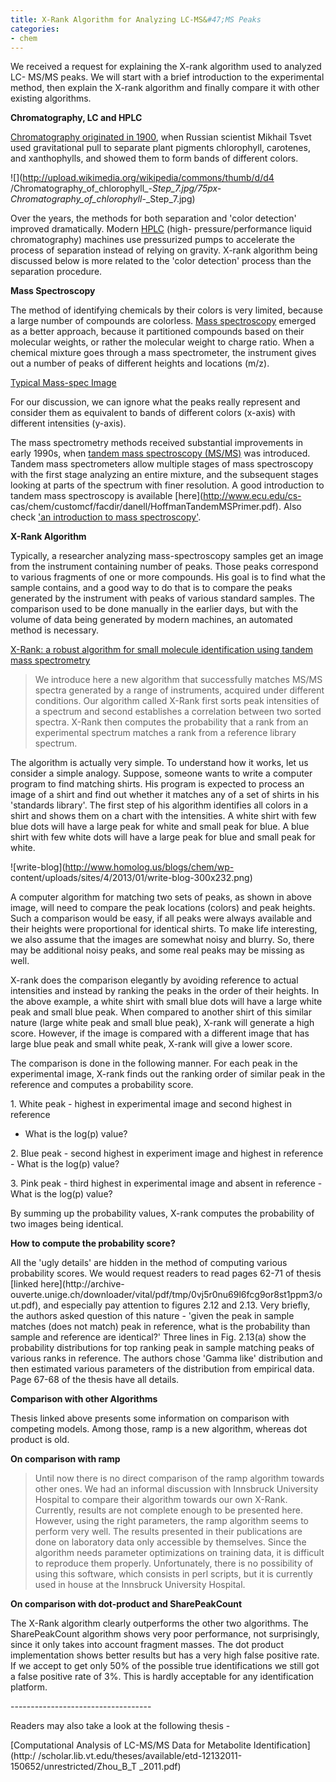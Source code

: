 ```yaml
---
title: X-Rank Algorithm for Analyzing LC-MS&#47;MS Peaks
categories:
- chem
---
```

We received a request for explaining the X-rank algorithm used to analyzed LC-
MS/MS peaks. We will start with a brief introduction to the experimental
method, then explain the X-rank algorithm and finally compare it with other
existing algorithms.
<!--more-->

**Chromatography, LC and HPLC**

[Chromatography originated in
1900](http://en.wikipedia.org/wiki/Chromatographic), when Russian scientist
Mikhail Tsvet used gravitational pull to separate plant pigments chlorophyll,
carotenes, and xanthophylls, and showed them to form bands of different
colors.

![](http://upload.wikimedia.org/wikipedia/commons/thumb/d/d4
/Chromatography_of_chlorophyll_-_Step_7.jpg/75px-
Chromatography_of_chlorophyll_-_Step_7.jpg)

Over the years, the methods for both separation and 'color detection' improved
dramatically. Modern [HPLC](http://en.wikipedia.org/wiki/HPLC) (high-
pressure/performance liquid chromatography) machines use pressurized pumps to
accelerate the process of separation instead of relying on gravity. X-rank
algorithm being discussed below is more related to the 'color detection'
process than the separation procedure.

**Mass Spectroscopy**

The method of identifying chemicals by their colors is very limited, because a
large number of compounds are colorless. [Mass
spectroscopy](http://en.wikipedia.org/wiki/Mass_spectrometry) emerged as a
better approach, because it partitioned compounds based on their molecular
weights, or rather the molecular weight to charge ratio. When a chemical
mixture goes through a mass spectrometer, the instrument gives out a number of
peaks of different heights and locations (m/z).

[Typical Mass-spec
Image](http://en.wikipedia.org/wiki/File:ObwiedniaPeptydu.gif)

For our discussion, we can ignore what the peaks really represent and consider
them as equivalent to bands of different colors (x-axis) with different
intensities (y-axis).

The mass spectrometry methods received substantial improvements in early
1990s, when [tandem mass spectroscopy
(MS/MS)](http://en.wikipedia.org/wiki/Tandem_mass_spectrometry) was
introduced. Tandem mass spectrometers allow multiple stages of mass
spectroscopy with the first stage analyzing an entire mixture, and the
subsequent stages looking at parts of the spectrum with finer resolution. A
good introduction to tandem mass spectroscopy is available
[here](http://www.ecu.edu/cs-
cas/chem/customcf/facdir/danell/HoffmanTandemMSPrimer.pdf). Also check ['an
introduction to mass
spectroscopy'](http://www.astbury.leeds.ac.uk/facil/MStut/mstutorial.htm).

**X-Rank Algorithm**

Typically, a researcher analyzing mass-spectroscopy samples get an image from
the instrument containing number of peaks. Those peaks correspond to various
fragments of one or more compounds. His goal is to find what the sample
contains, and a good way to do that is to compare the peaks generated by the
instrument with peaks of various standard samples. The comparison used to be
done manually in the earlier days, but with the volume of data being generated
by modern machines, an automated method is necessary.

[X-Rank: a robust algorithm for small molecule identification using tandem
mass spectrometry](http://www.ncbi.nlm.nih.gov/pubmed/19702277)

> We introduce here a new algorithm that successfully matches MS/MS spectra
generated by a range of instruments, acquired under different conditions. Our
algorithm called X-Rank first sorts peak intensities of a spectrum and second
establishes a correlation between two sorted spectra. X-Rank then computes the
probability that a rank from an experimental spectrum matches a rank from a
reference library spectrum.

The algorithm is actually very simple. To understand how it works, let us
consider a simple analogy. Suppose, someone wants to write a computer program
to find matching shirts. His program is expected to process an image of a
shirt and find out whether it matches any of a set of shirts in his 'standards
library'. The first step of his algorithm identifies all colors in a shirt and
shows them on a chart with the intensities. A white shirt with few blue dots
will have a large peak for white and small peak for blue. A blue shirt with
few white dots will have a large peak for blue and small peak for white.

![write-blog](http://www.homolog.us/blogs/chem/wp-
content/uploads/sites/4/2013/01/write-blog-300x232.png)

A computer algorithm for matching two sets of peaks, as shown in above image,
will need to compare the peak locations (colors) and peak heights. Such a
comparison would be easy, if all peaks were always available and their heights
were proportional for identical shirts. To make life interesting, we also
assume that the images are somewhat noisy and blurry. So, there may be
additional noisy peaks, and some real peaks may be missing as well.

X-rank does the comparison elegantly by avoiding reference to actual
intensities and instead by ranking the peaks in the order of their heights. In
the above example, a white shirt with small blue dots will have a large white
peak and small blue peak. When compared to another shirt of this similar
nature (large white peak and small blue peak), X-rank will generate a high
score. However, if the image is compared with a different image that has large
blue peak and small white peak, X-rank will give a lower score.

The comparison is done in the following manner. For each peak in the
experimental image, X-rank finds out the ranking order of similar peak in the
reference and computes a probability score.

1\. White peak - highest in experimental image and second highest in reference
- What is the log(p) value?

2\. Blue peak - second highest in experiment image and highest in reference -
What is the log(p) value?

3\. Pink peak - third highest in experimental image and absent in reference -
What is the log(p) value?

By summing up the probability values, X-rank computes the probability of two
images being identical.

**How to compute the probability score?**

All the 'ugly details' are hidden in the method of computing various
probability scores. We would request readers to read pages 62-71 of thesis
[linked here](http://archive-
ouverte.unige.ch/downloader/vital/pdf/tmp/0vj5r0nu69l6fcg9or8st1ppm3/out.pdf),
and especially pay attention to figures 2.12 and 2.13. Very briefly, the
authors asked question of this nature - 'given the peak in sample matches
(does not match) peak in reference, what is the probability than sample and
reference are identical?' Three lines in Fig. 2.13(a) show the probability
distributions for top ranking peak in sample matching peaks of various ranks
in reference. The authors chose 'Gamma like' distribution and then estimated
various parameters of the distribution from empirical data. Page 67-68 of the
thesis have all details.

**Comparison with other Algorithms**

Thesis linked above presents some information on comparison with competing
models. Among those, ramp is a new algorithm, whereas dot product is old.

**On comparison with ramp**

> Until now there is no direct comparison of the ramp algorithm towards other
ones. We had an informal discussion with Innsbruck University Hospital to
compare their algorithm towards our own X-Rank. Currently, results are not
complete enough to be presented here. However, using the right parameters, the
ramp algorithm seems to perform very well. The results presented in their
publications are done on laboratory data only accessible by themselves. Since
the algorithm needs parameter optimizations on training data, it is difficult
to reproduce them properly. Unfortunately, there is no possibility of using
this software, which consists in perl scripts, but it is currently used in
house at the Innsbruck University Hospital.

**On comparison with dot-product and SharePeakCount**

>

The X-Rank algorithm clearly outperforms the other two algorithms. The
SharePeakCount algorithm shows very poor performance, not surprisingly, since
it only takes into account fragment masses. The dot product implementation
shows better results but has a very high false positive rate. If we accept to
get only 50% of the possible true identifications we still got a false
positive rate of 3%. This is hardly acceptable for any identification
platform.

\-----------------------------------

Readers may also take a look at the following thesis -

[Computational Analysis of LC-MS/MS Data for Metabolite Identification](http:/
/scholar.lib.vt.edu/theses/available/etd-12132011-150652/unrestricted/Zhou_B_T
_2011.pdf)

